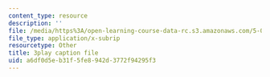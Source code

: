 ```yaml
---
content_type: resource
description: ''
file: /media/https%3A/open-learning-course-data-rc.s3.amazonaws.com/5-08j-biological-chemistry-ii-spring-2016/a6df0d5eb31f5fe8942d3772f94295f3_itczDSdRY00.vtt
file_type: application/x-subrip
resourcetype: Other
title: 3play caption file
uid: a6df0d5e-b31f-5fe8-942d-3772f94295f3
---
```

